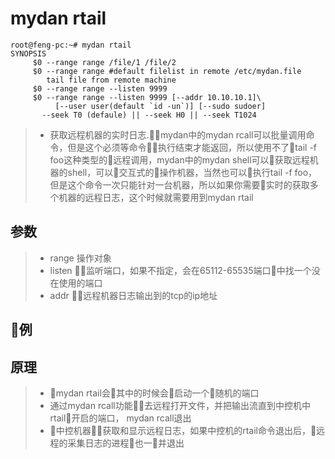 # mydan rtail
```
root@feng-pc:~# mydan rtail
SYNOPSIS
     $0 --range range /file/1 /file/2
     $0 --range range #default filelist in remote /etc/mydan.file
        tail file from remote machine
     $0 --range range --listen 9999
     $0 --range range --listen 9999 [--addr 10.10.10.1]\
          [--user user(default `id -un`)] [--sudo sudoer]
       --seek T0 (defaule) || --seek H0 || --seek T1024
```

> * 获取远程机器的实时日志.mydan中的mydan rcall可以批量调用命令，但是这个必须等命令执行结束才能返回，所以使用不了tail -f foo这种类型的远程调用，mydan中的mydan shell可以获取远程机器的shell，可以交互式的操作机器，当然也可以执行tail -f foo，但是这个命令一次只能针对一台机器，所以如果你需要实时的获取多个机器的远程日志，这个时候就需要用到mydan rtail

## 参数
> * range 操作对象
> * listen 监听端口，如果不指定，会在65112-65535端口中找一个没在使用的端口
> * addr 远程机器日志输出到的tcp的ip地址

## 例

## 原理
> * mydan rtail会其中的时候会启动一个随机的端口
> * 通过mydan rcall功能去远程打开文件，并把输出流直到中控机中rtail开启的端口， mydan rcall退出
> * 中控机器获取和显示远程日志，如果中控机的rtail命令退出后，远程的采集日志的进程也一并退出
